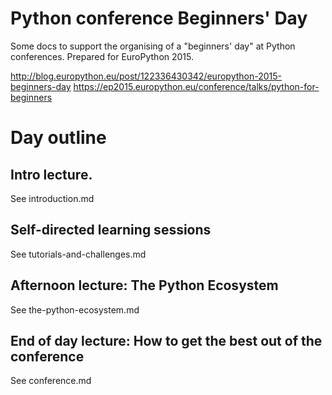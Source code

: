# Python conference Beginners' Day

Some docs to support the organising of a "beginners' day" at Python conferences.  Prepared for EuroPython 2015.

http://blog.europython.eu/post/122336430342/europython-2015-beginners-day
https://ep2015.europython.eu/conference/talks/python-for-beginners


# Day outline

## Intro lecture.

See introduction.md

## Self-directed learning sessions

See tutorials-and-challenges.md

## Afternoon lecture: The Python Ecosystem

See the-python-ecosystem.md

##  End of day lecture:  How to get the best out of the conference

See conference.md
